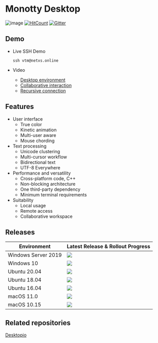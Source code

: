 # Monotty Desktop

![image](https://dice.netxs.online/cloud/vtm/mde_banner_v1.03.png)
[![HitCount](https://views.whatilearened.today/views/github/netxs-group/VTM.svg)](https://github.com/netxs-group/VTM)
[![Gitter](https://badges.gitter.im/netxs-group/VTM.svg)](https://gitter.im/netxs-group/VTM?utm_source=badge&utm_medium=badge&utm_campaign=pr-badge)

## Demo
- Live SSH Demo  
    
     `ssh vtm@netxs.online`  
      
- Video
  - [Desktop environment](https://youtu.be/fLumnSctakY)
  - [Collaborative interaction](https://youtu.be/0zU4e5Vam8c)
  - [Recursive connection](https://youtu.be/Fm5X75sO62c)

## Features
- User interface
  - True color
  - Kinetic animation
  - Multi-user aware
  - Mouse chording  
- Text processing
  - Unicode clustering
  - Multi-cursor workflow
  - Bidirectional text
  - UTF-8 Everywhere
- Performance and versatility
  - Cross-platform code, C++
  - Non-blocking architecture
  - One third-party dependency
  - Minimum terminal requirements
- Suitability
  - Local usage
  - Remote access
  - Сollaborative workspace

## Releases
| Environment | Latest Release & Rollout Progress |
| --------------------|---------------------|
| Windows Server 2019 | [![](https://dice.netxs.online/cloud/monotty/stat/100_windows-2019.svg)](https://github.com/netxs-group/VTM/releases)
| Windows 10 | [![](https://dice.netxs.online/cloud/monotty/stat/100_windows-10.svg)](https://github.com/netxs-group/VTM/releases)
| Ubuntu 20.04 | [![](https://dice.netxs.online/cloud/monotty/stat/100_ubuntu-20.svg)](https://github.com/netxs-group/VTM/releases)
| Ubuntu 18.04 | [![](https://dice.netxs.online/cloud/monotty/stat/100_ubuntu-18.svg)](https://github.com/netxs-group/VTM/releases)
| Ubuntu 16.04 | [![](https://dice.netxs.online/cloud/monotty/stat/100_ubuntu-16.svg)](https://github.com/netxs-group/VTM/releases) |
| macOS 11.0 |  [![](https://dice.netxs.online/cloud/monotty/stat/NA_macos-11.0.svg)](https://github.com/netxs-group/VTM/releases) |
| macOS 10.15 |  [![](https://dice.netxs.online/cloud/monotty/stat/NA_macos-10.15.svg)](https://github.com/netxs-group/VTM/releases) |
  
## Related repositories
[Desktopio](https://github.com/netxs-group/Desktopio-Docs)
